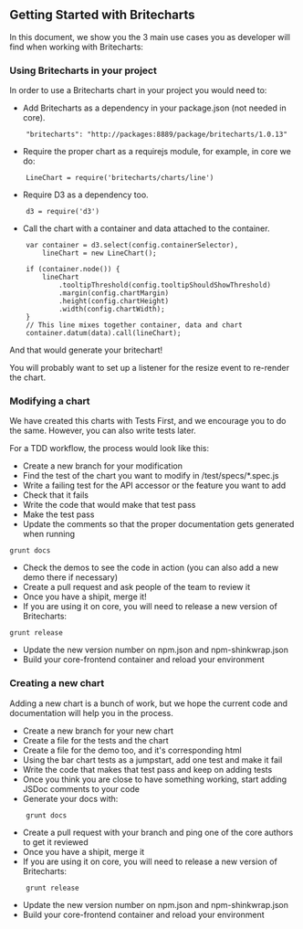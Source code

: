 ## Getting Started with Britecharts

In this document, we show you the 3 main use cases you as developer will find when working with Britecharts:


### Using Britecharts in your project

In order to use a Britecharts chart in your project you would need to:

- Add Britecharts as a dependency in your package.json (not needed in core).
```
    "britecharts": "http://packages:8889/package/britecharts/1.0.13"
```
- Require the proper chart as a requirejs module, for example, in core we do:
```
    LineChart = require('britecharts/charts/line')
```
- Require D3 as a dependency too.
```
    d3 = require('d3')
```
- Call the chart with a container and data attached to the container.
```
    var container = d3.select(config.containerSelector),
        lineChart = new LineChart();

    if (container.node()) {
        lineChart
            .tooltipThreshold(config.tooltipShouldShowThreshold)
            .margin(config.chartMargin)
            .height(config.chartHeight)
            .width(config.chartWidth);
    }
    // This line mixes together container, data and chart
    container.datum(data).call(lineChart);
```
And that would generate your britechart!

You will probably want to set up a listener for the resize event to re-render the chart.



### Modifying a chart

We have created this charts with Tests First, and we encourage you to do the same. However, you can also write tests later.

For a TDD workflow, the process would look like this:

- Create a new branch for your modification
- Find the test of the chart you want to modify in /test/specs/*.spec.js
- Write a failing test for the API accessor or the feature you want to add
- Check that it fails
- Write the code that would make that test pass
- Make the test pass
- Update the comments so that the proper documentation gets generated when running
```
grunt docs
```
- Check the demos to see the code in action (you can also add a new demo there if necessary)
- Create a pull request and ask people of the team to review it
- Once you have a shipit, merge it!
- If you are using it on core, you will need to release a new version of Britecharts:
```
grunt release
```
- Update the new version number on npm.json and npm-shinkwrap.json
- Build your core-frontend container and reload your environment



### Creating a new chart

Adding a new chart is a bunch of work, but we hope the current code and documentation will help you in the process.

- Create a new branch for your new chart
- Create a file for the tests and the chart
- Create a file for the demo too, and it's corresponding html
- Using the bar chart tests as a jumpstart, add one test and make it fail
- Write the code that makes that test pass and keep on adding tests
- Once you think you are close to have something working, start adding JSDoc comments to your code
- Generate your docs with:
```
    grunt docs
```
- Create a pull request with your branch and ping one of the core authors to get it reviewed
- Once you have a shipit, merge it
- If you are using it on core, you will need to release a new version of Britecharts:
```
    grunt release
```
- Update the new version number on npm.json and npm-shinkwrap.json
- Build your core-frontend container and reload your environment


